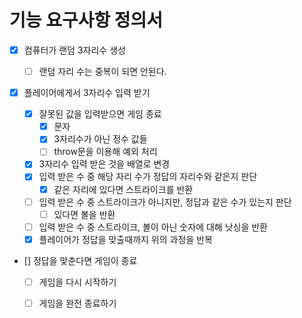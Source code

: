 # 기능 요구사항 정의서

- [x] 컴퓨터가 랜덤 3자리수 생성

  - [ ] 랜덤 자리 수는 중복이 되면 안된다.

- [x] 플레이어에게서 3자리수 입력 받기
  - [x] 잘못된 값을 입력받으면 게임 종료
    - [x] 문자
    - [x] 3자리수가 아닌 정수 값들
    - [ ] throw문을 이용해 예외 처리
  - [x] 3자리수 입력 받은 것을 배열로 변경
  - [x] 입력 받은 수 중 해당 자리 수가 정답의 자리수와 같은지 판단
    - [x] 같은 자리에 있다면 스트라이크를 반환
  - [ ] 입력 받은 수 중 스트라이크가 아니지만, 정답과 같은 수가 있는지 판단
    - [ ] 있다면 볼을 반환
  - [ ] 입력 받은 수 중 스트라이크, 볼이 아닌 숫자에 대해 낫싱을 반환
  - [x] 플레이어가 정답을 맞출때까지 위의 과정을 반복
- [] 정답을 맞춘다면 게임이 종료

  - [ ] 게임을 다시 시작하기

  - [ ] 게임을 완전 종료하기

